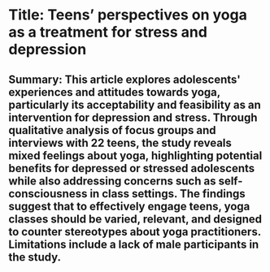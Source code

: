 # Title: Teens’ perspectives on yoga as a treatment for stress and depression

## Summary: This article explores adolescents' experiences and attitudes towards yoga, particularly its acceptability and feasibility as an intervention for depression and stress. Through qualitative analysis of focus groups and interviews with 22 teens, the study reveals mixed feelings about yoga, highlighting potential benefits for depressed or stressed adolescents while also addressing concerns such as self-consciousness in class settings. The findings suggest that to effectively engage teens, yoga classes should be varied, relevant, and designed to counter stereotypes about yoga practitioners. Limitations include a lack of male participants in the study.